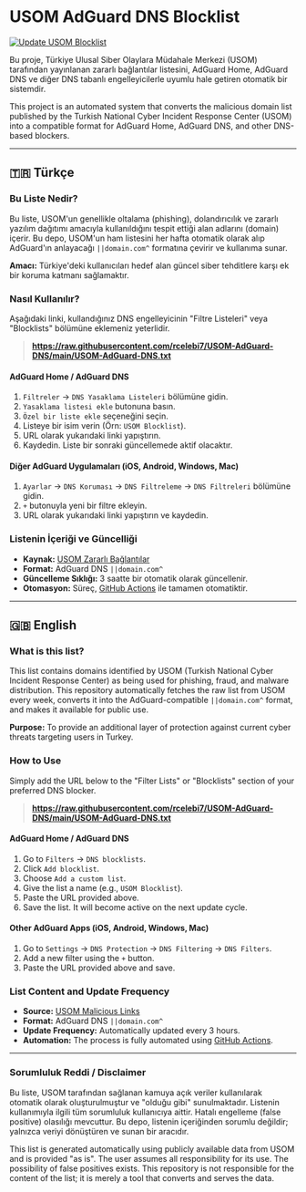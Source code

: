 # USOM AdGuard DNS Blocklist

[![Update USOM Blocklist](https://github.com/rcelebi7/USOM-AdGuard-DNS/actions/workflows/update.yml/badge.svg)](https://github.com/rcelebi7/USOM-AdGuard-DNS/actions/workflows/update.yml)

Bu proje, Türkiye Ulusal Siber Olaylara Müdahale Merkezi (USOM) tarafından yayınlanan zararlı bağlantılar listesini, AdGuard Home, AdGuard DNS ve diğer DNS tabanlı engelleyicilerle uyumlu hale getiren otomatik bir sistemdir.

This project is an automated system that converts the malicious domain list published by the Turkish National Cyber Incident Response Center (USOM) into a compatible format for AdGuard Home, AdGuard DNS, and other DNS-based blockers.

---

## 🇹🇷 Türkçe

### Bu Liste Nedir?

Bu liste, USOM'un genellikle oltalama (phishing), dolandırıcılık ve zararlı yazılım dağıtımı amacıyla kullanıldığını tespit ettiği alan adlarını (domain) içerir. Bu depo, USOM'un ham listesini her hafta otomatik olarak alıp AdGuard'ın anlayacağı `||domain.com^` formatına çevirir ve kullanıma sunar.

**Amacı:** Türkiye'deki kullanıcıları hedef alan güncel siber tehditlere karşı ek bir koruma katmanı sağlamaktır.

### Nasıl Kullanılır?

Aşağıdaki linki, kullandığınız DNS engelleyicinin "Filtre Listeleri" veya "Blocklists" bölümüne eklemeniz yeterlidir.

> **https://raw.githubusercontent.com/rcelebi7/USOM-AdGuard-DNS/main/USOM-AdGuard-DNS.txt**

#### AdGuard Home / AdGuard DNS

1.  `Filtreler` -> `DNS Yasaklama Listeleri` bölümüne gidin.
2.  `Yasaklama listesi ekle` butonuna basın.
3.  `Özel bir liste ekle` seçeneğini seçin.
4.  Listeye bir isim verin (Örn: `USOM Blocklist`).
5.  URL olarak yukarıdaki linki yapıştırın.
6.  Kaydedin. Liste bir sonraki güncellemede aktif olacaktır.

#### Diğer AdGuard Uygulamaları (iOS, Android, Windows, Mac)

1.  `Ayarlar` -> `DNS Koruması` -> `DNS Filtreleme` -> `DNS Filtreleri` bölümüne gidin.
2.  `+` butonuyla yeni bir filtre ekleyin.
3.  URL olarak yukarıdaki linki yapıştırın ve kaydedin.

### Listenin İçeriği ve Güncelliği

* **Kaynak:** [USOM Zararlı Bağlantılar](https://www.usom.gov.tr/url-list.txt)
* **Format:** AdGuard DNS `||domain.com^`
* **Güncelleme Sıklığı:** 3 saatte bir otomatik olarak güncellenir.
* **Otomasyon:** Süreç, [GitHub Actions](https://github.com/rcelebi7/USOM-AdGuard-DNS/actions) ile tamamen otomatiktir.

---

## 🇬🇧 English

### What is this list?

This list contains domains identified by USOM (Turkish National Cyber Incident Response Center) as being used for phishing, fraud, and malware distribution. This repository automatically fetches the raw list from USOM every week, converts it into the AdGuard-compatible `||domain.com^` format, and makes it available for public use.

**Purpose:** To provide an additional layer of protection against current cyber threats targeting users in Turkey.

### How to Use

Simply add the URL below to the "Filter Lists" or "Blocklists" section of your preferred DNS blocker.

> **https://raw.githubusercontent.com/rcelebi7/USOM-AdGuard-DNS/main/USOM-AdGuard-DNS.txt**

#### AdGuard Home / AdGuard DNS

1.  Go to `Filters` -> `DNS blocklists`.
2.  Click `Add blocklist`.
3.  Choose `Add a custom list`.
4.  Give the list a name (e.g., `USOM Blocklist`).
5.  Paste the URL provided above.
6.  Save the list. It will become active on the next update cycle.

#### Other AdGuard Apps (iOS, Android, Windows, Mac)

1.  Go to `Settings` -> `DNS Protection` -> `DNS Filtering` -> `DNS Filters`.
2.  Add a new filter using the `+` button.
3.  Paste the URL provided above and save.

### List Content and Update Frequency

* **Source:** [USOM Malicious Links](https://www.usom.gov.tr/url-list.txt)
* **Format:** AdGuard DNS `||domain.com^`
* **Update Frequency:** Automatically updated every 3 hours.
* **Automation:** The process is fully automated using [GitHub Actions](https://github.com/rcelebi7/USOM-AdGuard-DNS/actions).

---

### Sorumluluk Reddi / Disclaimer

Bu liste, USOM tarafından sağlanan kamuya açık veriler kullanılarak otomatik olarak oluşturulmuştur ve "olduğu gibi" sunulmaktadır. Listenin kullanımıyla ilgili tüm sorumluluk kullanıcıya aittir. Hatalı engelleme (false positive) olasılığı mevcuttur. Bu depo, listenin içeriğinden sorumlu değildir; yalnızca veriyi dönüştüren ve sunan bir aracıdır.

This list is generated automatically using publicly available data from USOM and is provided "as is". The user assumes all responsibility for its use. The possibility of false positives exists. This repository is not responsible for the content of the list; it is merely a tool that converts and serves the data.

